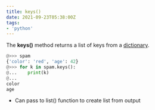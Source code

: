 ```yaml
---
title: keys()
date: 2021-09-23T05:38:00Z
tags:
- 'python'
---
```


The **keys()** method returns a list of keys from a [dictionary](20210923051842-dictionary-data-type.md).

```python
@>>> spam
{'color': 'red', 'age': 42}
@>>> for k in spam.keys():
@...    print(k)
@...
color
age
```

* Can pass to list() function to create list from output
